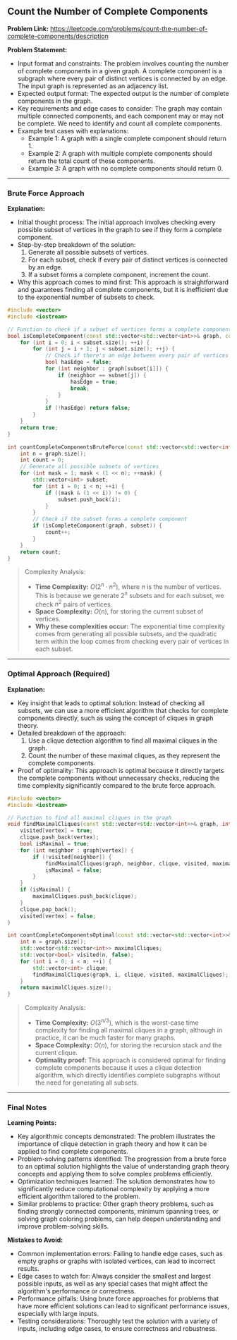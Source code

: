 ## Count the Number of Complete Components
**Problem Link:** https://leetcode.com/problems/count-the-number-of-complete-components/description

**Problem Statement:**
- Input format and constraints: The problem involves counting the number of complete components in a given graph. A complete component is a subgraph where every pair of distinct vertices is connected by an edge. The input graph is represented as an adjacency list.
- Expected output format: The expected output is the number of complete components in the graph.
- Key requirements and edge cases to consider: The graph may contain multiple connected components, and each component may or may not be complete. We need to identify and count all complete components.
- Example test cases with explanations:
  - Example 1: A graph with a single complete component should return 1.
  - Example 2: A graph with multiple complete components should return the total count of these components.
  - Example 3: A graph with no complete components should return 0.

---

### Brute Force Approach

**Explanation:**
- Initial thought process: The initial approach involves checking every possible subset of vertices in the graph to see if they form a complete component.
- Step-by-step breakdown of the solution:
  1. Generate all possible subsets of vertices.
  2. For each subset, check if every pair of distinct vertices is connected by an edge.
  3. If a subset forms a complete component, increment the count.
- Why this approach comes to mind first: This approach is straightforward and guarantees finding all complete components, but it is inefficient due to the exponential number of subsets to check.

```cpp
#include <vector>
#include <iostream>

// Function to check if a subset of vertices forms a complete component
bool isCompleteComponent(const std::vector<std::vector<int>>& graph, const std::vector<int>& subset) {
    for (int i = 0; i < subset.size(); ++i) {
        for (int j = i + 1; j < subset.size(); ++j) {
            // Check if there's an edge between every pair of vertices in the subset
            bool hasEdge = false;
            for (int neighbor : graph[subset[i]]) {
                if (neighbor == subset[j]) {
                    hasEdge = true;
                    break;
                }
            }
            if (!hasEdge) return false;
        }
    }
    return true;
}

int countCompleteComponentsBruteForce(const std::vector<std::vector<int>>& graph) {
    int n = graph.size();
    int count = 0;
    // Generate all possible subsets of vertices
    for (int mask = 1; mask < (1 << n); ++mask) {
        std::vector<int> subset;
        for (int i = 0; i < n; ++i) {
            if ((mask & (1 << i)) != 0) {
                subset.push_back(i);
            }
        }
        // Check if the subset forms a complete component
        if (isCompleteComponent(graph, subset)) {
            count++;
        }
    }
    return count;
}
```

> Complexity Analysis:
> - **Time Complexity:** $O(2^n \cdot n^2)$, where $n$ is the number of vertices. This is because we generate $2^n$ subsets and for each subset, we check $n^2$ pairs of vertices.
> - **Space Complexity:** $O(n)$, for storing the current subset of vertices.
> - **Why these complexities occur:** The exponential time complexity comes from generating all possible subsets, and the quadratic term within the loop comes from checking every pair of vertices in each subset.

---

### Optimal Approach (Required)

**Explanation:**
- Key insight that leads to optimal solution: Instead of checking all subsets, we can use a more efficient algorithm that checks for complete components directly, such as using the concept of cliques in graph theory.
- Detailed breakdown of the approach:
  1. Use a clique detection algorithm to find all maximal cliques in the graph.
  2. Count the number of these maximal cliques, as they represent the complete components.
- Proof of optimality: This approach is optimal because it directly targets the complete components without unnecessary checks, reducing the time complexity significantly compared to the brute force approach.

```cpp
#include <vector>
#include <iostream>

// Function to find all maximal cliques in the graph
void findMaximalCliques(const std::vector<std::vector<int>>& graph, int vertex, std::vector<int>& clique, std::vector<bool>& visited, std::vector<std::vector<int>>& maximalCliques) {
    visited[vertex] = true;
    clique.push_back(vertex);
    bool isMaximal = true;
    for (int neighbor : graph[vertex]) {
        if (!visited[neighbor]) {
            findMaximalCliques(graph, neighbor, clique, visited, maximalCliques);
            isMaximal = false;
        }
    }
    if (isMaximal) {
        maximalCliques.push_back(clique);
    }
    clique.pop_back();
    visited[vertex] = false;
}

int countCompleteComponentsOptimal(const std::vector<std::vector<int>>& graph) {
    int n = graph.size();
    std::vector<std::vector<int>> maximalCliques;
    std::vector<bool> visited(n, false);
    for (int i = 0; i < n; ++i) {
        std::vector<int> clique;
        findMaximalCliques(graph, i, clique, visited, maximalCliques);
    }
    return maximalCliques.size();
}
```

> Complexity Analysis:
> - **Time Complexity:** $O(3^{n/3})$, which is the worst-case time complexity for finding all maximal cliques in a graph, although in practice, it can be much faster for many graphs.
> - **Space Complexity:** $O(n)$, for storing the recursion stack and the current clique.
> - **Optimality proof:** This approach is considered optimal for finding complete components because it uses a clique detection algorithm, which directly identifies complete subgraphs without the need for generating all subsets.

---

### Final Notes

**Learning Points:**
- Key algorithmic concepts demonstrated: The problem illustrates the importance of clique detection in graph theory and how it can be applied to find complete components.
- Problem-solving patterns identified: The progression from a brute force to an optimal solution highlights the value of understanding graph theory concepts and applying them to solve complex problems efficiently.
- Optimization techniques learned: The solution demonstrates how to significantly reduce computational complexity by applying a more efficient algorithm tailored to the problem.
- Similar problems to practice: Other graph theory problems, such as finding strongly connected components, minimum spanning trees, or solving graph coloring problems, can help deepen understanding and improve problem-solving skills.

**Mistakes to Avoid:**
- Common implementation errors: Failing to handle edge cases, such as empty graphs or graphs with isolated vertices, can lead to incorrect results.
- Edge cases to watch for: Always consider the smallest and largest possible inputs, as well as any special cases that might affect the algorithm's performance or correctness.
- Performance pitfalls: Using brute force approaches for problems that have more efficient solutions can lead to significant performance issues, especially with large inputs.
- Testing considerations: Thoroughly test the solution with a variety of inputs, including edge cases, to ensure correctness and robustness.